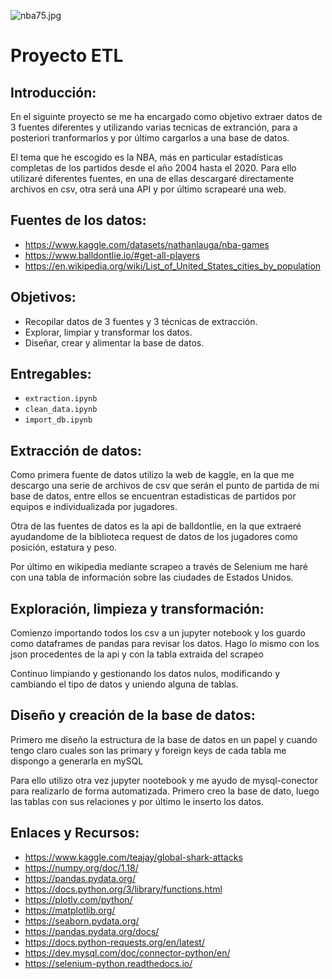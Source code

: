 ![nba75.jpg](images/nba75.jpg)


# Proyecto ETL
## Introducción:


En el siguinte proyecto se me ha encargado como objetivo extraer datos de 3 fuentes diferentes y utilizando varias tecnicas de extranción, para a posteriori tranformarlos y por último cargarlos a una base de datos.

El tema que he escogido es la NBA, más en particular estadísticas completas de los partidos desde el año 2004 hasta el 2020. Para ello utilizaré diferentes fuentes, en una de ellas descargaré directamente archivos en csv, otra será una API y por último scrapearé una web.



## Fuentes de los datos:

 - https://www.kaggle.com/datasets/nathanlauga/nba-games
 - https://www.balldontlie.io/#get-all-players
 - https://en.wikipedia.org/wiki/List_of_United_States_cities_by_population

## Objetivos:

- Recopilar datos de 3 fuentes y 3 técnicas de extracción. 
- Explorar, limpiar y transformar los datos.
- Diseñar, crear y alimentar la base de datos.


## Entregables:

- `extraction.ipynb` 
- `clean_data.ipynb`
- `import_db.ipynb`



## Extracción de datos:

Como primera fuente de datos utilizo la web de kaggle, en la que me descargo una serie de archivos de csv que serán el punto de partida de mi base de datos, entre ellos se encuentran estadisticas de partidos por equipos e individualizada por jugadores.

Otra de las fuentes de datos es la api de balldontlie, en la que extraeré ayudandome de la biblioteca request de datos de los jugadores como posición, estatura y peso.

Por último en wikipedia mediante scrapeo a través de Selenium me haré con una tabla de información sobre las ciudades de Estados Unidos.
        


## Exploración, limpieza y transformación:

Comienzo importando todos los csv a un jupyter notebook y los guardo como dataframes de pandas para revisar los datos. Hago lo mismo con los json procedentes de la api y con la tabla extraida del scrapeo 

Continuo limpiando y gestionando los datos nulos, modificando y cambiando el tipo de datos y uniendo alguna de tablas.



## Diseño y creación de la base de datos:


Primero me diseño la estructura de la base de datos en un papel y cuando tengo claro cuales son las primary y foreign keys de cada tabla me dispongo a generarla en mySQL

Para ello utilizo otra vez jupyter nootebook y me ayudo de mysql-conector para realizarlo de forma automatizada. Primero creo la base de dato, luego las tablas con sus relaciones y por último le inserto los datos.



## Enlaces y Recursos:

- <https://www.kaggle.com/teajay/global-shark-attacks>
- <https://numpy.org/doc/1.18/>
- <https://pandas.pydata.org/>
- https://docs.python.org/3/library/functions.html
- https://plotly.com/python/
- https://matplotlib.org/
- https://seaborn.pydata.org/
- https://pandas.pydata.org/docs/
- https://docs.python-requests.org/en/latest/
- https://dev.mysql.com/doc/connector-python/en/
- https://selenium-python.readthedocs.io/





```python

```
